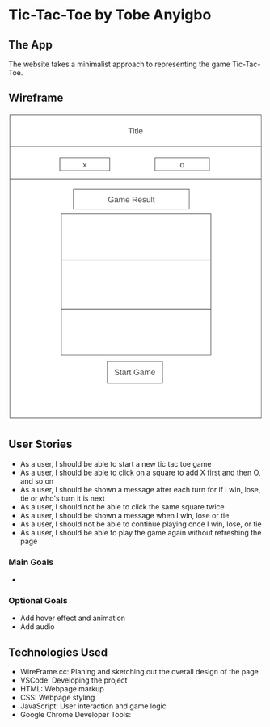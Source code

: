 # Tic-Tac-Toe by Tobe Anyigbo

## The App

The website takes a minimalist approach to representing the game Tic-Tac-Toe. 

## Wireframe
<p align="center">
<img src="https://github.com/tanyigbo/tic-tac-toe/blob/main/resources/wireframe.PNG">
</p>

## User Stories
- As a user, I should be able to start a new tic tac toe game
- As a user, I should be able to click on a square to add X first and then O, and so on
- As a user, I should be shown a message after each turn for if I win, lose, tie or who's turn it is next
- As a user, I should not be able to click the same square twice
- As a user, I should be shown a message when I win, lose or tie
- As a user, I should not be able to continue playing once I win, lose, or tie
- As a user, I should be able to play the game again without refreshing the page

### Main Goals
- 
### Optional Goals
- Add hover effect and animation
- Add audio 

## Technologies Used
- WireFrame.cc: Planing and sketching out the overall design of the page
- VSCode: Developing the project
- HTML: Webpage markup
- CSS: Webpage styling
- JavaScript: User interaction and game logic
- Google Chrome Developer Tools: 